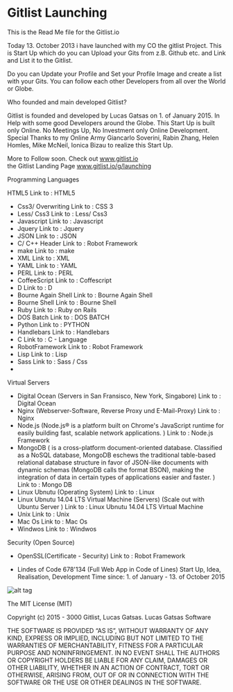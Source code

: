 # Gitlist Launching
This is the Read Me file for the Gitlist.io 


Today 13. October 2013 i have launched with my CO the gitlist Project. 
This is Start Up which do you can Upload your Gits from z.B. Github etc. and Link and List it to the Gitlist. 

Do you can Update your Profile and Set your Profile Image and create a list with your Gits. 
You can follow each other Developers from all over the World or Globe. 

Who founded and main developed Gitlist?

Gitlist is founded and developed by Lucas Gatsas on 1. of January 2015. In Help with some good Developers around the Globe. This Start Up is built only Online. No Meetings Up, No Investment only Online Development. Special Thanks to my Online Army Giancarlo Soverini, Rabin Zhang, Helen Homles, Mike McNeil, Ionica Bizau to realize this Start Up.



More to Follow soon. 
Check out <a href="http://www.gitlist.io"> www.gitlist.io </a> <br> the Gitlist Landing Page <a href="http://www.gitlist.io/g/launching">www.gitlist.io/g/launching</a>

Programming Languages 

HTML5 Link to : HTML5 
- Css3/ Overwriting Link to : CSS 3 
- Less/ Css3 Link to : Less/ Css3 
- Javascript Link to : Javascript 
- Jquery Link to : Jquery 
- JSON Link to : JSON 
- C/ C++ Header Link to : Robot Framework 
- make Link to : make 
- XML Link to : XML 
- YAML Link to : YAML 
- PERL Link to : PERL 
- CoffeeScript Link to : Coffescript 
- D Link to : D 
- Bourne Again Shell Link to : Bourne Again Shell 
- Bourne Shell Link to : Bourne Shell 
- Ruby Link to : Ruby on Rails 
- DOS Batch Link to : DOS BATCH 
- Python Link to : PYTHON 
- Handlebars Link to : Handlebars 
- C Link to : C - Language 
- RobotFramework Link to : Robot Framework 
- Lisp Link to : Lisp 
- Sass Link to : Sass / Css 
- 

Virtual Servers 

- Digital Ocean (Servers in San Fransisco, New York, Singabore) Link to : Digital Ocean 
- Nginx (Webserver-Software, Reverse Proxy und E-Mail-Proxy) Link to : Nginx 
- Node.js (Node.js® is a platform built on Chrome's JavaScript runtime for easily building fast, scalable network applications. ) Link to : Node.js Framework 
- MongoDB ( is a cross-platform document-oriented database. Classified as a NoSQL database, MongoDB eschews the traditional table-based relational database structure in favor of JSON-like documents with dynamic schemas (MongoDB calls the format BSON), making the integration of data in certain types of applications easier and faster. ) Link to : Mongo DB 
- Linux Ubnutu (Operating System) Link to : Linux 
- Linux Ubnutu 14.04 LTS Virtual Machine (Servers) (Scale out with Ubuntu Server ) Link to : Linux Ubnutu 14.04 LTS Virtual Machine 
- Unix Link to : Unix 
- Mac Os Link to : Mac Os 
- Windwos Link to : Windwos 



Security (Open Source) 


- OpenSSL(Certificate - Security) Link to : Robot Framework 



- Lindes of Code 678'134 (Full Web App in Code of Lines) 
Start Up, Idea, Realisation, Development Time since: 1. of January - 13. of October 2015 


![alt tag](https://spaceg.github.io/img/gitlist-wall-1-1.png)

The MIT License (MIT)

Copyright (c) 2015 - 3000 Gitlist, Lucas Gatsas. Lucas Gatsas Software

THE SOFTWARE IS PROVIDED “AS IS”, WITHOUT WARRANTY OF ANY KIND, EXPRESS OR IMPLIED, INCLUDING BUT NOT LIMITED TO THE WARRANTIES OF MERCHANTABILITY, FITNESS FOR A PARTICULAR PURPOSE AND NONINFRINGEMENT. IN NO EVENT SHALL THE AUTHORS OR COPYRIGHT HOLDERS BE LIABLE FOR ANY CLAIM, DAMAGES OR OTHER LIABILITY, WHETHER IN AN ACTION OF CONTRACT, TORT OR OTHERWISE, ARISING FROM, OUT OF OR IN CONNECTION WITH THE SOFTWARE OR THE USE OR OTHER DEALINGS IN THE SOFTWARE.
